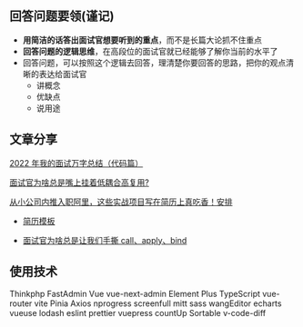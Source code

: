 ## 回答问题要领(谨记)

- **用简洁的话答出面试官想要听到的重点**，而不是长篇大论抓不住重点
- **回答问题的逻辑思维**，在高段位的面试官就已经能够了解你当前的水平了
- 回答问题，可以按照这个逻辑去回答，理清楚你要回答的思路，把你的观点清晰的表达给面试官
  - 讲概念
  - 优缺点
  - 说用途

## 文章分享

[2022 年我的面试万字总结（代码篇）](https://juejin.cn/post/7151221875224346637)

[面试官为啥总是嘴上挂着低耦合高复用?](https://juejin.cn/post/7143873919412355109)

[从小公司内推入职阿里，这些实战项目写在简历上真吃香！安排](https://juejin.cn/post/7143812283109408782)

- [简历模板](https://www.processon.com/view/link/61c53fb31efad45a2b42afd9#map)

- [面试官为啥总是让我们手撕 call、apply、bind](https://juejin.cn/post/7128233572380442660 'https://juejin.cn/post/7128233572380442660')

## 使用技术

Thinkphp
FastAdmin
Vue
vue-next-admin
Element Plus
TypeScript
vue-router
vite
Pinia
Axios
nprogress
screenfull
mitt
sass
wangEditor
echarts
vueuse
lodash
eslint
prettier
vuepress
countUp
Sortable
v-code-diff
